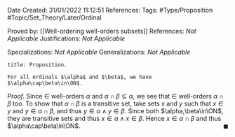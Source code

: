 <div class="topSpace"></div>

Date Created: 31/01/2022 11:12:51
References:
Tags: #Type/Proposition #Topic/Set_Theory/Later/Ordinal

Proved by: [[Well-ordering well-orders subsets]]
References: <i>Not Applicable</i>
Justifications: <i>Not Applicable</i>

Specializations: <i>Not Applicable</i>
Generalizations: <i>Not Applicable</i>

``` ad-Proposition
title: Proposition.

For all ordinals $\alpha$ and $\beta$, we have $\alpha\cap\beta\in\ON$.

```

<i>Proof.</i> Since $\in$ well-orders $\alpha$ and $\alpha\cap\beta\subseteq\alpha$, we see that $\in$ well-orders $\alpha\cap\beta$ too. To show that $\alpha\cap\beta$ is a transitive set, take sets $x$ and $y$ such that $x\in y$ and $y\in\alpha\cap\beta$, and thus $y\in\alpha\land y\in\beta$. Since both $\alpha,\beta\in\ON$, they are transitive sets and thus $x\in\alpha\land x\in\beta$. Hence $x\in\alpha\cap\beta$ and thus $\alpha\cap\beta\in\ON$.<span style="float:right;">$\blacksquare$</span>
